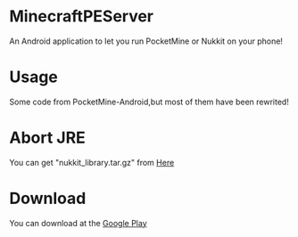 # MinecraftPEServer
An Android application to let you run PocketMine or Nukkit on your phone!

# Usage
Some code from PocketMine-Android,but most of them have been rewrited!

# Abort JRE
You can get "nukkit_library.tar.gz" from <a href="https://www.dropbox.com/s/c6xnyehgdtwobct/nukkit_library.tar.gz?dl=0">Here</a>

# Download
You can download at the <a href="https://play.google.com/store/apps/details?id=net.fengberd.minecraftpe_server">Google Play</a>

